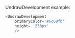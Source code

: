 UndrawDevelopment example:
```js 
<UndrawDevelopment
    primaryColor='#6c68fb'
    height= '250px'
    />
```